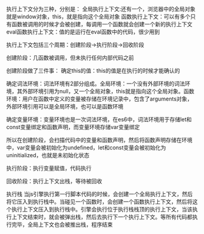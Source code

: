 执行上下文分为三种，分别是：
全局执行上下文:还有一个，浏览器中的全局对象就是window对象，this，就是指向这个全局对象
函数执行上下文：可以有多个只有函数被调用的时候才会被创建，每调用一个函数就会创建一个新的执行上下文
eval函数执行上下文：值的是运行在eval函数中的代码，很少用到


执行上下文包括三个周期：创建阶段->执行阶段->回收阶段

创建阶段：几函数被调用，但未执行任何内部代码之前

创建阶段做了三件事：
确定this的值：this的值是在执行的时候才能确认的

确定词法环境：词法环境有2部分组成。全局环境：一个没有外部环境的词法环境，其外部环境引用为null，又一个全局对象，this就是指向这个全局对象。函数环境：用户在函数中定义的变量被存储在环境记录中，包含了arguments对象，外部环境引用可以是全局环境，也可以是函数环境

确定变量环境：变量环境也是一次词法环境，在es6中，词法环境用于存储let和const变量绑定和函数声明，而变量环境存储var变量绑定

所以在创建阶段，会扫描代码中的变量和函数声明，然后将函数声明存储在环境中，var变量会被初始化为undefined，let和const变量会被初始化为uninitialized，也就是未初始化状态

执行阶段：执行变量赋值，代码执行

回收阶段：执行上下文出栈，等待被回收


执行栈
当js引擎执行第一行脚本代码的时候，会创建一个全局执行上下文，然后将它压入到执行栈中。当碰见一个函数时，会创建一个函数执行上下文，然后将这个执行上下文压入到执行栈中。引擎会执行位于执行栈栈顶的执行上下文，当该执行上下文结束时，就会被弹出栈，然后去执行下一个执行上下文。等所有代码都执行完毕，全局上下文也会被推出栈，程序结束